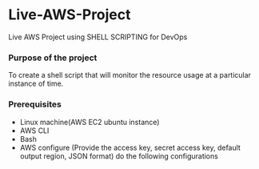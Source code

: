 # Live-AWS-Project
 Live AWS Project using SHELL SCRIPTING for DevOps

### Purpose of the project
To create a shell script that will monitor the resource usage at a particular instance of time.

### Prerequisites 

- Linux machine(AWS EC2 ubuntu instance)
- AWS CLI
- Bash
- AWS configure (Provide the access key, secret access key, default output region, JSON format) do the following configurations


